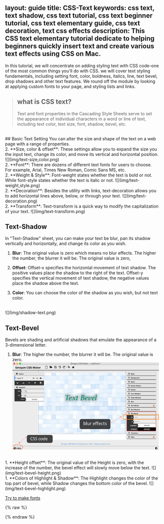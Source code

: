 layout: guide
title: CSS-Text 
keywords: css text, text shadow, css text tutorial, css text beginner tutorial, css text elementary guide, css text decoration, text css effects
description: This CSS text elementary tutorial dedicate to helping beginners quickly insert text and create various text effects using CSS on Mac. 
---
In this tutorial, we will concentrate on adding styling text with CSS code-one of the most common things you'll do with CSS. we will cover text styling fundamentals, including setting font, color, boldness, italics, line, text bevel, drop shadows and other text features. We round off the module by looking at applying custom fonts to your page, and styling lists and links. 

>## what is CSS text?
>Text and font properties in the Cascading Style Sheets serve to set the appearance of individual characters in a word or line of text, including text color, text size, font, shadow, bevel, etc.

<br>
## Basic Text Setting
You can alter the size and shape of the text on a web page with a range of properties.
<br>
2. **Size, color & offset**: These settings allow you to expand the size you the input text, change its color, and move its vertical and horizontal position.
![](img/text-size,color.png)
<br>
2. **Font**: There are dozens of different text fonts for users to choose. For example, Arial, Times New Roman, Comic Sans MS, etc.
<br> 
2. **Weight & Style**: Font-weight states whether the text is bold or not. While font-style states whether the text is italic or not.
![](img/text-weight,style.png)
<br>
2. **Decoration**: Besides the utility with links, text-decoration allows you to add horizontal lines above, below, or through your text.
![](img/text-decoration.png)
<br>
2. **Transform**: Text-transform is a quick way to modify the capitalization of your text.
![](img/text-transform.png)

<br>

## Text-Shadow
In "Text-Shadow" sheet, you can make your text be blur, pan its shadow vertically and horizontally, and change its color as you wish.
<br>
1. **Blur**: The original value is zero which means no blur effects. The higher the number, the blurrer it will be. The original value is zero, 

1. **Offset**: Offset-x specifies the horizontal movement of text shadow. The positive values place the shadow to the right of the text. Offset-y specifies the vertical movement of text shadow, the negative values place the shadow above the text.

1. **Color**: You can choose the color of the shadow as you wish, but not text color.
<br>
![](img/shadow-text.png)
<br>

## Text-Bevel
Bevels are shading and artificial shadows that emulate the appearance of a 3-dimensional letter. 
<br>
1. **Blur**: The higher the number, the blurrer it will be. The original value is zero.
![](img/text-bevel-blur.png)
<br>
1. **Height offset**: The original value of the Height is zero, with the increase of the number, the bevel effect will slowly move below the text.
![](img/text-bevel-height.png)
<br>
1. **Colors of Highlight & Shadow**: The Highlight changes the color of the top part of bevel, while Shadow changes the bottom color of the bevel. 
![](img/text-bevel-highlight.png)

<p><a href="https://gmagon.com/products/store/gmagon_css_maker/" target="_blank" class="button padding20">Try to make fonts</a></p>



{% raw %}
<link rel="stylesheet" href="./css/page.common.css">
{% endraw %}
